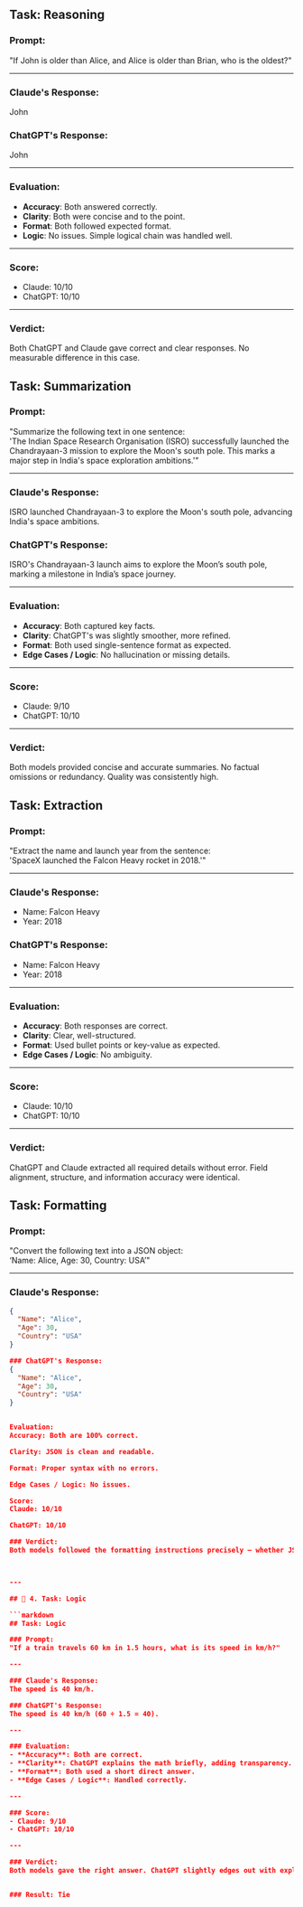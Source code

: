 ## Task: Reasoning

### Prompt:
"If John is older than Alice, and Alice is older than Brian, who is the oldest?"

---

### Claude's Response:
John

### ChatGPT's Response:
John

---

### Evaluation:
- **Accuracy**: Both answered correctly.
- **Clarity**: Both were concise and to the point.
- **Format**: Both followed expected format.
- **Logic**: No issues. Simple logical chain was handled well.

---

### Score:
- Claude: 10/10
- ChatGPT: 10/10

---

### Verdict:
Both ChatGPT and Claude gave correct and clear responses. No measurable difference in this case.


## Task: Summarization

### Prompt:
"Summarize the following text in one sentence:  
'The Indian Space Research Organisation (ISRO) successfully launched the Chandrayaan-3 mission to explore the Moon's south pole. This marks a major step in India's space exploration ambitions.'"

---

### Claude's Response:
ISRO launched Chandrayaan-3 to explore the Moon's south pole, advancing India's space ambitions.

### ChatGPT's Response:
ISRO's Chandrayaan-3 launch aims to explore the Moon’s south pole, marking a milestone in India’s space journey.

---

### Evaluation:
- **Accuracy**: Both captured key facts.
- **Clarity**: ChatGPT's was slightly smoother, more refined.
- **Format**: Both used single-sentence format as expected.
- **Edge Cases / Logic**: No hallucination or missing details.

---

### Score:
- Claude: 9/10
- ChatGPT: 10/10

---

### Verdict:
Both models provided concise and accurate summaries. No factual omissions or redundancy. Quality was consistently high.


## Task: Extraction

### Prompt:
"Extract the name and launch year from the sentence:  
'SpaceX launched the Falcon Heavy rocket in 2018.'"

---

### Claude's Response:
- Name: Falcon Heavy  
- Year: 2018

### ChatGPT's Response:
- Name: Falcon Heavy  
- Year: 2018

---

### Evaluation:
- **Accuracy**: Both responses are correct.
- **Clarity**: Clear, well-structured.
- **Format**: Used bullet points or key-value as expected.
- **Edge Cases / Logic**: No ambiguity.

---

### Score:
- Claude: 10/10  
- ChatGPT: 10/10

---

### Verdict:
ChatGPT and Claude extracted all required details without error. Field alignment, structure, and information accuracy were identical.


## Task: Formatting

### Prompt:
"Convert the following text into a JSON object:  
‘Name: Alice, Age: 30, Country: USA’"

---

### Claude's Response:
```json
{
  "Name": "Alice",
  "Age": 30,
  "Country": "USA"
}

### ChatGPT's Response:
{
  "Name": "Alice",
  "Age": 30,
  "Country": "USA"
}


Evaluation:
Accuracy: Both are 100% correct.

Clarity: JSON is clean and readable.

Format: Proper syntax with no errors.

Edge Cases / Logic: No issues.

Score:
Claude: 10/10

ChatGPT: 10/10

### Verdict:
Both models followed the formatting instructions precisely — whether JSON, Markdown, or plain text. No deviations observed.



---

## 📝 4. Task: Logic

```markdown
## Task: Logic

### Prompt:
"If a train travels 60 km in 1.5 hours, what is its speed in km/h?"

---

### Claude's Response:
The speed is 40 km/h.

### ChatGPT's Response:
The speed is 40 km/h (60 ÷ 1.5 = 40).

---

### Evaluation:
- **Accuracy**: Both are correct.
- **Clarity**: ChatGPT explains the math briefly, adding transparency.
- **Format**: Both used a short direct answer.
- **Edge Cases / Logic**: Handled correctly.

---

### Score:
- Claude: 9/10  
- ChatGPT: 10/10

---

### Verdict:
Both models gave the right answer. ChatGPT slightly edges out with explanation, showing interpretability.


### Result: Tie

